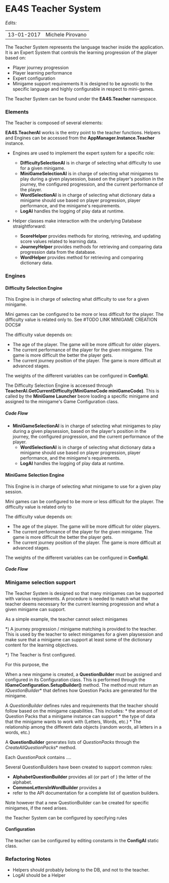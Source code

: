 EA4S Teacher System
===============

*Edits:*

<table>
  <tr>
    <td>13-01-2017</td>
    <td>Michele Pirovano</td>
  </tr>
</table>

The Teacher System represents the language teacher inside the application.
It is an Expert System that controls the learning progression of the player based on:
  * Player journey progression
  * Player learning performance
  * Expert configuration
  * Minigame support requirements
It is designed to be agnostic to the specific language and highly configurable in respect to mini-games.

The Teacher System can be found under the **EA4S.Teacher** namespace.

### Elements

The Teacher is composed of several elements:

**EA4S.TeacherAI** works is the entry point to the teacher functions. Helpers and Engines can be accessed from the **AppManager.Instance.Teacher** instance.
 
 * Engines are used to implement the expert system for a specific role:
	* **DifficultySelectionAI** is in charge of selecting what difficulty to use for a given minigame.
	* **MiniGameSelectionAI** is in charge of selecting what minigames to play during a given playsession, based on the player's position in the journey, the configured progression, and the current performance of the player.
	* **WordSelectionAI** is in charge of selecting what dictionary data a minigame should use based on player progression, player performance, and the minigame's requirements.  
	* **LogAI** handles the logging of play data at runtime.
	
 * Helper classes make interaction with the underlying Database straightforward:
    * **ScoreHelper** provides methods for storing, retrieving, and updating score values related to learning data.
	* **JourneyHelper** provides methods for retrieving and comparing data progression data from the database.
	* **WordHelper** provides method for retrieving and comparing dictionary data.

### Engines

#### Difficulty Selection Engine

This Engine is in charge of selecting what difficulty to use for a given minigame.

Mini games can be configured to be more or less difficult for the player.
 The difficulty value is related only to.
  See #TODO LINK MINIGAME CREATION DOCS#
 
The difficulty value depends on:
 * The age of the player. The game will be more difficult for older players.
 * The current performance of the player for the given minigame. The game is more difficult the better the player gets.
 * The current journey position of the player. The game is more difficult at advanced stages.
 
The weights of the different variables can be configured in **ConfigAI**.


The Difficulty Selection Engine is accessed through **TeacherAI.GetCurrentDifficulty(MiniGameCode miniGameCode)**.
 This is called by the **MiniGame Launcher** beore loading a specific minigame
  and assigned to the minigame's Game Configuration class.
 
##### Code Flow
 
 * **MiniGameSelectionAI** is in charge of selecting what minigames to play during a given playsession, based on the player's position in the journey, the configured progression, and the current performance of the player.
	* **WordSelectionAI** is in charge of selecting what dictionary data a minigame should use based on player progression, player performance, and the minigame's requirements.  
	* **LogAI** handles the logging of play data at runtime.
	
 
#### MiniGame Selection Engine

This Engine is in charge of selecting what minigame to use for a given play session.

Mini games can be configured to be more or less difficult for the player.
 The difficulty value is related only to 
 
The difficulty value depends on:
 * The age of the player. The game will be more difficult for older players.
 * The current performance of the player for the given minigame. The game is more difficult the better the player gets.
 * The current journey position of the player. The game is more difficult at advanced stages.
 
The weights of the different variables can be configured in **ConfigAI**.


##### Code Flow
 
### Minigame selection support

The Teacher System is designed so that many minigames can be supported with various requirements.
A procedure is needed to match what the teacher deems necessary for the current learning progression and what a given minigame can support.

As a simple example, the teacher cannot select minigames  


 *) A journey progression / minigame matching is provided to the teacher. This is used by the teacher to select minigames for a given playsession and make sure that a minigame can support at least some of the dictionary content for the learning objectives.
 
 *) The Teacher is first configured.
 

For this purpose, the 

When a new mingame is created, a **QuestionBuilder** must be assigned and configured in its Configuration class.
This is performed through the **IGameConfiguration.SetupBuilder()** method. The method must return an *IQuestionBuilder** that defines
 how Qoestion Packs are generated for the minigame.
 
A *QuestionBuilder* defines rules and requirements that the teacher should follow based on the minigame capabilities.
This includes:
	* the amount of Question Packs that a minigame instance can support
	* the type of data that the minigame wants to work with (Letters, Words, etc.)
	* The relationship among the different data objects (random words, all letters in a words, etc.)
	
A **QuestionBuilder** generates lists of *QuestionPacks* through the *CreateAllQuestionPacks** method.


Each *QuestionPack* contains ....

Several QuestionBuilders have been created to support common rules:
 * **AlphabetQuestionBuilder** provides all (or part of ) the letter of the alphabet.
 * **CommonLettersInWordBuilder** provides a 
 * refer to the API documentation for a complete list of question builders.

Note however that a new QuestionBuilder can be created for specific minigames, if the need arises.
 
the Teacher System can be configured by specifying rules




#### Configuration

The teacher can be configured by editing constants in the **ConfigAI** static class.

### Refactoring Notes

 * Helpers should probably belong to the DB, and not to the teacher.
 * LogAI should be a Helper

